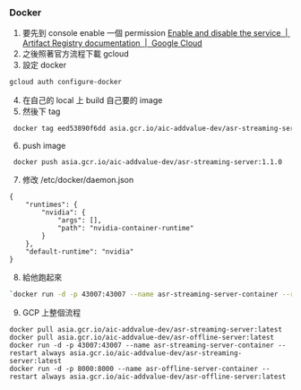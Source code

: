 ### Docker

1. 要先到 console enable 一個 permission [Enable and disable the service  |  Artifact Registry documentation  |  Google Cloud](https://cloud.google.com/artifact-registry/docs/enable-service)
2. 之後照著官方流程下載 gcloud
3. 設定 docker 
```bash
gcloud auth configure-docker
```
4. 在自己的 local 上 build 自己要的 image
5. 然後下 tag
```bash
 docker tag eed53890f6dd asia.gcr.io/aic-addvalue-dev/asr-streaming-server:1.1.0
```
6.  push image
```
 docker push asia.gcr.io/aic-addvalue-dev/asr-streaming-server:1.1.0
```
7. 修改 /etc/docker/daemon.json
```
{
    "runtimes": {
        "nvidia": {
            "args": [],
            "path": "nvidia-container-runtime"
        }
    },
    "default-runtime": "nvidia"
}
```
8. 給他跑起來
```bash
`docker run -d -p 43007:43007 --name asr-streaming-server-container --restart always asia.gcr.io/aic-addvalue-dev/asr-streaming-server:1.1.0`
```
9. GCP 上整個流程
```
docker pull asia.gcr.io/aic-addvalue-dev/asr-streaming-server:latest
docker pull asia.gcr.io/aic-addvalue-dev/asr-offline-server:latest
docker run -d -p 43007:43007 --name asr-streaming-server-container --restart always asia.gcr.io/aic-addvalue-dev/asr-streaming-server:latest
docker run -d -p 8000:8000 --name asr-offline-server-container --restart always asia.gcr.io/aic-addvalue-dev/asr-offline-server:latest
```